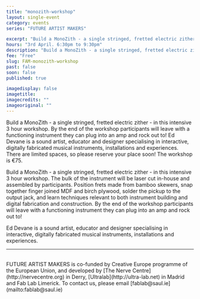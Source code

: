 ```yaml
---
title: "monozith-workshop"
layout: single-event
category: events
series: "FUTURE ARTIST MAKERS"

excerpt: "Build a MonoZith - a single stringed, fretted electric zither with Ed Devane"
hours: "3rd April. 6:30pm to 9:30pm"
description: "Build a MonoZith - a single stringed, fretted electric zither with Ed Devane"
fee: "Free"
slug: FAM-monozith-workshop
past: false
soon: false
published: true

imagedisplay: false
imagetitle:
imagecredits: ""
imageoriginal: ""
---
```


Build a MonoZith - a single stringed, fretted electric zither - in this intensive 3 hour workshop. By the end of the workshop participants will leave with a functioning instrument they can plug into an amp and rock out to! Ed Devane is a sound artist, educator and designer specialising in interactive, digitally fabricated musical instruments, installations and experiences. There are limited spaces, so please reserve your place soon! The workshop is €75.

Build a MonoZith - a single stringed, fretted electric zither - in this intensive 3 hour workshop. The bulk of the instrument will be laser cut in-house and assembled by participants. Position frets made from bamboo skewers, snap together finger joined MDF and birch plywood, solder the pickup to the output jack, and learn techniques relevant to both instrument building and digital fabrication and construction. By the end of the workshop participants will leave with a functioning instrument they can plug into an amp and rock out to!

Ed Devane is a sound artist, educator and designer specialising in interactive, digitally fabricated musical instruments, installations and experiences.

---
<br/>
FUTURE ARTIST MAKERS is co-funded by Creative Europe programme of the European Union, and developed by [The Nerve Centre](http://nervecentre.org) in Derry, [Ultralab](http://ultra-lab.net) in Madrid and Fab Lab Limerick. To contact us, please email [fablab@saul.ie](mailto:fablab@saul.ie)
